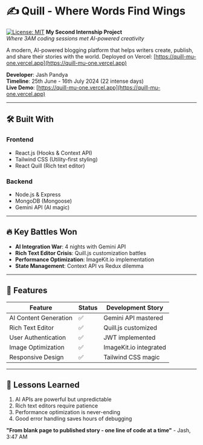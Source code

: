 # ✍️ Quill - Where Words Find Wings
[![License: MIT](https://img.shields.io/badge/License-MIT-yellow.svg)](LICENSE) 
**My Second Internship Project**  
*Where 3AM coding sessions met AI-powered creativity*

A modern, AI-powered blogging platform that helps writers create, publish, and share their stories with the world. Deployed on Vercel: [https://quill-mu-one.vercel.app](https://quill-mu-one.vercel.app)  

**Developer**: Jash Pandya  
**Timeline**: 25th June - 16th July 2024 (22 intense days)  
**Live Demo**: [https://quill-mu-one.vercel.app](https://quill-mu-one.vercel.app)  

---

## 🛠️ Built With  
### Frontend  
- React.js (Hooks & Context API)  
- Tailwind CSS (Utility-first styling)  
- React Quill (Rich text editor)  

### Backend  
- Node.js & Express  
- MongoDB (Mongoose)  
- Gemini API (AI magic)  

---

## 🔥 Key Battles Won  
- **AI Integration War**: 4 nights with Gemini API  
- **Rich Text Editor Crisis**: Quill.js customization battles  
- **Performance Optimization**: ImageKit.io implementation  
- **State Management**: Context API vs Redux dilemma  

---

## 🌟 Features  
| Feature               | Status | Development Story |  
|-----------------------|--------|-------------------|  
| AI Content Generation | ✅ | Gemini API mastered |  
| Rich Text Editor      | ✅ | Quill.js customized |  
| User Authentication   | ✅ | JWT implemented |  
| Image Optimization    | ✅ | ImageKit.io integrated |  
| Responsive Design     | ✅ | Tailwind CSS magic |  

---

## 📜 Lessons Learned  
1. AI APIs are powerful but unpredictable  
2. Rich text editors require patience  
3. Performance optimization is never-ending  
4. Good error handling saves hours of debugging  

**"From blank page to published story - one line of code at a time"** - Jash, 3:47 AM  
